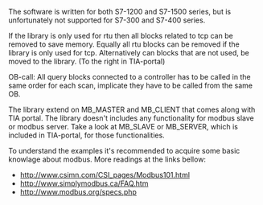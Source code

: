 The software is written for both S7-1200 and S7-1500 series, 
but is unfortunately not supported for S7-300 and S7-400 series. 

If the library is only used for rtu then all blocks related 
to tcp can be removed to save memory. Equally all rtu 
blocks can be removed if the library is only used for tcp.
Alternatively can blocks that are not used, be moved to the
library. (To the right in TIA-portal)

OB-call: 
All query blocks connected to a controller has to be called in 
the same order for each scan, implicate they have to be called 
from the same OB.

The library extend on MB_MASTER and MB_CLIENT that comes 
along with TIA portal. The library doesn't includes any 
functionality for modbus slave or modbus server. Take a look 
at MB_SLAVE or MB_SERVER, which is included in TIA-portal, 
for those functionalities.

To understand the examples it's recommended to acquire some 
basic knowlage about modbus. More readings at the links bellow:
 - http://www.csimn.com/CSI_pages/Modbus101.html
 - http://www.simplymodbus.ca/FAQ.htm
 - http://www.modbus.org/specs.php
